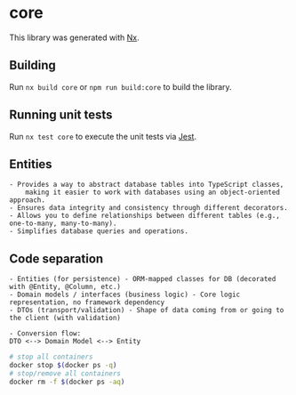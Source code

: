 # core

This library was generated with [Nx](https://nx.dev).

## Building

Run `nx build core` or `npm run build:core` to build the library.

## Running unit tests

Run `nx test core` to execute the unit tests via [Jest](https://jestjs.io).

## Entities
```text
- Provides a way to abstract database tables into TypeScript classes,
    making it easier to work with databases using an object-oriented approach.
- Ensures data integrity and consistency through different decorators.
- Allows you to define relationships between different tables (e.g., one-to-many, many-to-many).
- Simplifies database queries and operations.
```


## Code separation
```text
- Entities (for persistence) - ORM-mapped classes for DB (decorated with @Entity, @Column, etc.)
- Domain models / interfaces (business logic) - Core logic representation, no framework dependency
- DTOs (transport/validation) - Shape of data coming from or going to the client (with validation)

- Conversion flow:
DTO <--> Domain Model <--> Entity
```

```bash
# stop all containers
docker stop $(docker ps -q)
# stop/remove all containers
docker rm -f $(docker ps -aq)
```